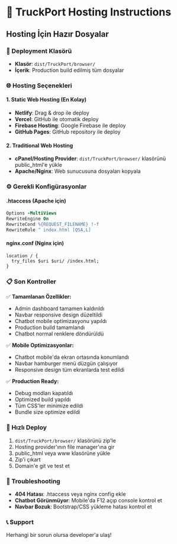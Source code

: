 # 🚛 TruckPort Hosting Instructions

## Hosting İçin Hazır Dosyalar

### 📁 Deployment Klasörü
- **Klasör**: `dist/TruckPort/browser/`
- **İçerik**: Production build edilmiş tüm dosyalar

### 🌐 Hosting Seçenekleri

#### 1. Static Web Hosting (En Kolay)
- **Netlify**: Drag & drop ile deploy
- **Vercel**: GitHub ile otomatik deploy  
- **Firebase Hosting**: Google Firebase ile deploy
- **GitHub Pages**: GitHub repository ile deploy

#### 2. Traditional Web Hosting
- **cPanel/Hosting Provider**: `dist/TruckPort/browser/` klasörünü public_html'e yükle
- **Apache/Nginx**: Web sunucusuna dosyaları kopyala

### ⚙️ Gerekli Konfigürasyonlar

#### .htaccess (Apache için)
```apache
Options -MultiViews
RewriteEngine On
RewriteCond %{REQUEST_FILENAME} !-f
RewriteRule ^ index.html [QSA,L]
```

#### nginx.conf (Nginx için)
```nginx
location / {
  try_files $uri $uri/ /index.html;
}
```

### 📋 Son Kontroller

✅ **Tamamlanan Özellikler:**
- Admin dashboard tamamen kaldırıldı
- Navbar responsive design düzeltildi
- Chatbot mobile optimizasyonu yapıldı
- Production build tamamlandı
- Chatbot normal renklere döndürüldü

✅ **Mobile Optimizasyonlar:**
- Chatbot mobile'da ekran ortasında konumlandı
- Navbar hamburger menü düzgün çalışıyor
- Responsive design tüm ekranlarda test edildi

✅ **Production Ready:**
- Debug modları kapatıldı
- Optimized build yapıldı
- Tüm CSS'ler minimize edildi
- Bundle size optimize edildi

### 🚀 Hızlı Deploy

1. `dist/TruckPort/browser/` klasörünü zip'le
2. Hosting provider'ının file manager'ına gir
3. public_html veya www klasörüne yükle
4. Zip'i çıkart
5. Domain'e git ve test et

### 🔧 Troubleshooting

- **404 Hatası**: .htaccess veya nginx config ekle
- **Chatbot Görünmüyor**: Mobile'da F12 açıp console kontrol et
- **Navbar Bozuk**: Bootstrap/CSS yükleme hatası kontrol et

### 📞 Support
Herhangi bir sorun olursa developer'a ulaş!
